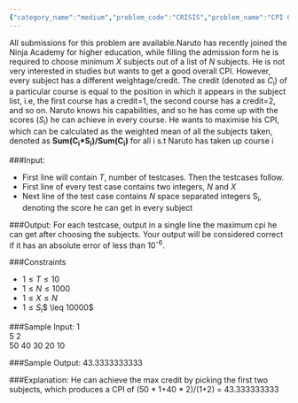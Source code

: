 ```yaml
---
{"category_name":"medium","problem_code":"CRISIS","problem_name":"CPI Crisis","languages_supported":{"0":"C","1":"CPP14","2":"JAVA","3":"PYTH","4":"PYTH 3.5","5":"PYPY","6":"CS2","7":"PAS fpc","8":"PAS gpc","9":"RUBY","10":"PHP","11":"GO","12":"NODEJS","13":"HASK","14":"rust","15":"SCALA","16":"swift","17":"D","18":"PERL","19":"FORT","20":"WSPC","21":"ADA","22":"CAML","23":"ICK","24":"BF","25":"ASM","26":"CLPS","27":"PRLG","28":"ICON","29":"SCM qobi","30":"PIKE","31":"ST","32":"NICE","33":"LUA","34":"BASH","35":"NEM","36":"LISP sbcl","37":"LISP clisp","38":"SCM guile","39":"JS","40":"ERL","41":"TCL","42":"kotlin","43":"PERL6","44":"TEXT","45":"SCM chicken","46":"CLOJ","47":"COB","48":"FS"},"max_timelimit":1,"source_sizelimit":50000,"problem_author":"kr_abhinav","problem_tester":null,"date_added":"1-04-2018","tags":{"0":"kr_abhinav"},"time":{"view_start_date":1522873800,"submit_start_date":1522873800,"visible_start_date":1522873800,"end_date":1735669800},"is_direct_submittable":false,"layout":"problem"}
---
```

<span class="solution-visible-txt">All submissions for this problem are available.</span>Naruto has recently joined the Ninja Academy for higher education, while filling the admission form he is required to choose minimum $X$ subjects out of a list of $N$ subjects. He is not very interested in studies but wants to get a good overall CPI. However, every subject has a different weightage/credit. The credit (denoted as $C$<sub>i</sub>) of a particular course is equal to the position in which it appears in the subject list, i.e, the first course has a credit=1, the second course has a credit=2, and so on.
Naruto knows his capabilities, and so he has come up with the scores ($S$<sub>i</sub>)  he can achieve in every course. He wants to maximise his CPI, which can be calculated as the weighted mean of all the subjects taken, denoted as
__Sum(C<sub>i</sub>*S<sub>i</sub>)/Sum(C<sub>i</sub>)__ for all i s.t Naruto has taken up course i

###Input:

- First line will contain $T$, number of testcases. Then the testcases follow. 
- First line of every test case contains two integers, $N$ and $X$
- Next line of the test case contains $N$ space separated integers S<sub>i</sub>, denoting the score he can get in every subject

###Output:
For each testcase, output in a single line the maximum cpi he can get after choosing the subjects. Your output will be considered correct if it has an absolute error of less than 10<sup>-6</sup>.

###Constraints 
- $1 \leq T \leq 10$
- $1 \leq N \leq 1000$
- $1 \leq X \leq N$
- $1 \leq S$<sub>i</sub>$   \leq 10000$

###Sample Input:
1  
5 2  
50 40 30 20 10  


###Sample Output:
43.3333333333

	
###Explanation:
He can achieve the max credit by picking the first two subjects, which produces a CPI of (50 * 1+40 * 2)/(1+2) = 43.333333333